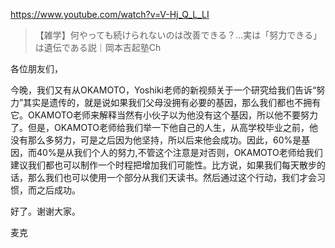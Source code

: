 https://www.youtube.com/watch?v=V-Hj_Q_L_LI

> 【雑学】何やっても続けられないのは改善できる？…実は「努力できる」は遺伝である説｜岡本吉起塾Ch

各位朋友们，

今晚，我们又有从OKAMOTO，Yoshiki老师的新视频关于一个研究给我们告诉“努力”其实是遗传的，就是说如果我们父母没拥有必要的基因，那么我们都也不拥有它。OKAMOTO老师来解释当然有小伙子以为他没有这个基因，所以他不要努力了。但是，OKAMOTO老师给我们举一下他自己的人生，从高学校毕业之前，他没有那么多努力，可是之后因为他坚持，所以后来他会成功。因此，60%是基因，而40%是从我们个人的努力,不管这个注意是对否则，OKAMOTO老师给我们建议我们都也可以制作一个时程把增加我们可能性。比方说，如果我们每天散步的话，那么我们也可以使用一个部分从我们天读书。然后通过这个行动，我们才会习惯，而之后成功。

好了。谢谢大家。

麦克
